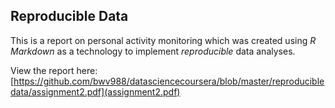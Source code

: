 ## Reproducible Data

This is a report on personal activity monitoring which was created using _R Markdown_ as a technology to implement _reproducible_ data analyses.

View the report here: [https://github.com/bwv988/datasciencecoursera/blob/master/reproducibledata/assignment2.pdf](assignment2.pdf)
